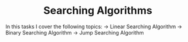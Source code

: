 <center><h1>Searching Algorithms</center></h1>

In this tasks I cover the following topics:
	-> Linear Searching Algorithm
	-> Binary Searching Algorithm
	-> Jump Searching Algorithm
